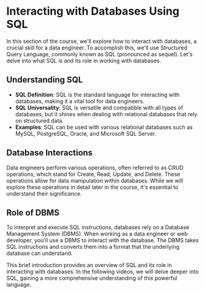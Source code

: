 # Interacting with Databases Using SQL

In this section of the course, we'll explore how to interact with databases, a crucial skill for a data engineer. To accomplish this, we'll use Structured Query Language, commonly known as SQL (pronounced as sequel). Let's delve into what SQL is and its role in working with databases.

## Understanding SQL

- **SQL Definition**: SQL is the standard language for interacting with databases, making it a vital tool for data engineers.
- **SQL Universality**: SQL is versatile and compatible with all types of databases, but it shines when dealing with relational databases that rely on structured data.
- **Examples**: SQL can be used with various relational databases such as MySQL, PostgreSQL, Oracle, and Microsoft SQL Server.

## Database Interactions

Data engineers perform various operations, often referred to as CRUD operations, which stand for Create, Read, Update, and Delete. These operations allow for data manipulation within databases. While we will explore these operations in detail later in the course, it's essential to understand their significance.

## Role of DBMS

To interpret and execute SQL instructions, databases rely on a Database Management System (DBMS). When working as a data engineer or web developer, you'll use a DBMS to interact with the database. The DBMS takes SQL instructions and converts them into a format that the underlying database can understand.

This brief introduction provides an overview of SQL and its role in interacting with databases. In the following videos, we will delve deeper into SQL, gaining a more comprehensive understanding of this powerful language.
